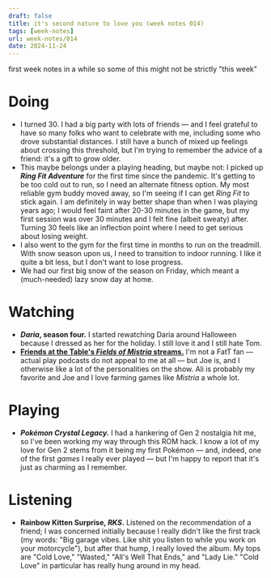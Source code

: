 ```yaml
---
draft: false
title: it's second nature to love you (week notes 014)
tags: [week-notes]
url: week-notes/014
date: 2024-11-24
---
```

first week notes in a while so some of this might not be strictly "this week"

# Doing
* I turned 30. I had a big party with lots of friends — and I feel grateful to have so many folks who want to celebrate with me, including some who drove substantial distances. I still have a bunch of mixed up feelings about crossing this threshold, but I'm trying to remember the advice of a friend: it's a gift to grow older.
* This maybe belongs under a playing heading, but maybe not: I picked up **_Ring Fit Adventure_** for the first time since the pandemic. It's getting to be too cold out to run, so I need an alternate fitness option. My most reliable gym buddy moved away, so I'm seeing if I can get _Ring Fit_ to stick again. I am definitely in way better shape than when I was playing years ago; I would feel faint after 20-30 minutes in the game, but my first session was over 30 minutes and I felt fine (albeit sweaty) after. Turning 30 feels like an inflection point where I need to get serious about losing weight.
* I also went to the gym for the first time in months to run on the treadmill. With snow season upon us, I need to transition to indoor running. I like it quite a bit less, but I don't want to lose progress.
* We had our first big snow of the season on Friday, which meant a (much-needed) lazy snow day at home.
# Watching
* **_Daria_, season four.** I started rewatching Daria around Halloween because I dressed as her for the holiday. I still love it and I still hate Tom.
* **[Friends at the Table's _Fields of Mistria_ streams.](https://m.youtube.com/watch?v=ZzdTG0JyblU&list=PLIAGhNc7IWXxCHc55BwOsuTgMrDM8smSU&index=18&pp=iAQB)** I'm not a FatT fan — actual play podcasts do not appeal to me at all — but Joe is, and I otherwise like a lot of the personalities on the show. Ali is probably my favorite and Joe and I love farming games like _Mistria_ a whole lot.
# Playing
* **_Pokémon Crystal Legacy._** I had a hankering of Gen 2 nostalgia hit me, so I've been working my way through this ROM hack. I know a lot of my love for Gen 2 stems from it being my first Pokémon — and, indeed, one of the first _games_ I really ever played — but I'm happy to report that it's just as charming as I remember.
# Listening
* **Rainbow Kitten Surprise, _RKS_.** Listened on the recommendation of a friend; I was concerned initially because I really didn't like the first track (my words: "Big garage vibes. Like shit you listen to while you work on your motorcycle"), but after that hump, I really loved the album. My tops are "Cold Love," "Wasted," "All's Well That Ends," and "Lady Lie." "Cold Love" in particular has really hung around in my head.
